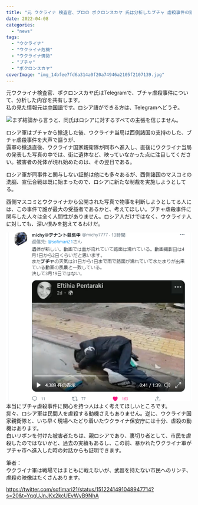 ```yaml
---
title: "元 ウクライナ 検査官、プロの ポクロンスカヤ 氏は分析したブチャ 虐殺事件の犯人は誰か？！"
date: 2022-04-08
categories: 
  - "news"
tags: 
  - "ウクライナ"
  - "ウクライナ危機"
  - "ウクライナ情勢"
  - "ブチャ"
  - "ポクロンスカヤ"
coverImage: "img_14bfee7fd6a314a0f20a74946a2105f2107139.jpg"
---
```


元ウクライナ検査官、ポクロンスカヤ氏はTelegramで、ブチャ虐殺事件について、分析した内容を共有します。  
私の見た情報元は[中国語](https://3g.163.com/dy/article/H4BQUJLE054391R8.html)です。ロシア語ができる方は、Telegramへどうぞ。

![](images/img_14bfee7fd6a314a0f20a74946a2105f2107139-300x214.jpg)まず結論から言うと、同氏はロシアに対するすべての主張を信じません。

ロシア軍はブチャから撤退した後、ウクライナ当局は西側諸国の支持のした、ブチャ虐殺事件を大声で謳うが、  
露軍の撤退直後、ウクライナ国家親衛隊が同市へ進入し、直後にウクライナ当局の発表した写真の中では、街に遺体など、映っていなかった点に注目してください。被害者の死体が現れ始めたのは、その翌日である。

ロシア軍が同事件と関与しない証拠は他にも多々あるが、西側諸国のマスコミの洗脳、宣伝合戦は既に始まったので、ロシアに新たな制裁を実施しようとしてる。

西側マスコミとウクライナから公開された写真で物事を判断しようとしてる人には、この事件で誰が最大の受益者であるかと、考えてほしい。ブチャ虐殺事件に関与した人々は全く人間性がありません。ロシア人だけではなく、ウクライナ人に対しても、深い恨みを抱えてるわけだ。

![](images/202204081.png)本当にブチャ虐殺事件に関心を持つ人はよく考えてほしいところです。  
抑々、ロシア軍は民間人を虐殺する動機さえもありません。逆に、ウクライナ国家親衛隊と、いち早く現場へたどり着いたウクライナ保安庁には十分、虐殺の動機はあります。  
白いリボンを付けた被害者たちは、親ロシアであり、裏切り者として、市民を虐殺したのではないかと、過去の実績もあるし、この前、暴かれたウクライナ軍がブチャ市へ進入した時の対話からも証明できます。

筆者：  
ウクライナ軍は戦場ではまともに戦えないが、武器を持たない市民へのリンチ、虐殺の映像はたくさんあります。

https://twitter.com/sofimari21/status/1512241491048947714?s=20&t=YqgUJnJKx2kcUEvWyB9NhA
